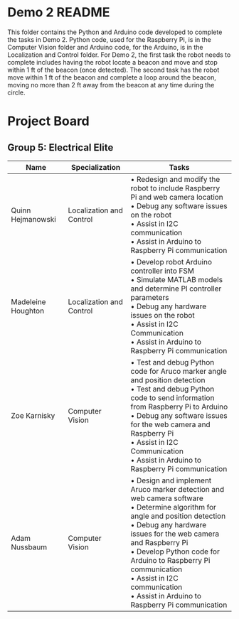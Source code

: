 # Demo 2 README
This folder contains the Python and Arduino code developed to complete the tasks in Demo 2. Python code, used for the Raspberry Pi, is in the Computer Vision folder and Arduino code, for the Arduino, is in the Localization and Control folder. For Demo 2, the first task the robot needs to complete includes having the robot locate a beacon and move and stop within 1 ft of the beacon (once detected). The second task has the robot move within 1 ft of the beacon and complete a loop around the beacon, moving no more than 2 ft away from the beacon at any time during the circle.

# Project Board
## Group 5: Electrical Elite
<table class="tg">
<thead>
  <tr>
    <th class="tg-0lax">Name</th>
    <th class="tg-0lax">Specialization</th>
    <th class="tg-0lax">Tasks</th>
  </tr>
</thead>
<tbody>
  <tr>
    <td class="tg-0lax">Quinn Hejmanowski</td>
    <td class="tg-0lax">Localization and Control</td>
    <td class="tg-0lax">• Redesign and modify the robot to include Raspberry Pi and web camera location<br>• Debug any software issues on the robot<br>• Assist in I2C communication<br>• Assist in Arduino to Raspberry Pi communication</td>
  </tr>
  <tr>
    <td class="tg-0lax">Madeleine Houghton</td>
    <td class="tg-0lax">Localization and Control</td>
    <td class="tg-0lax">• Develop robot Arduino controller into FSM<br>• Simulate MATLAB models and determine PI controller parameters<br>• Debug any hardware issues on the robot<br>• Assist in I2C Communication<br>• Assist in Arduino to Raspberry Pi communication</td>
  </tr>
  <tr>
    <td class="tg-0lax">Zoe Karnisky</td>
    <td class="tg-0lax">Computer Vision</td>
    <td class="tg-0lax">• Test and debug Python code for Aruco marker angle and position detection<br>• Test and debug Python code to send information from Raspberry Pi to Arduino<br>• Debug any software issues for the web camera and Raspberry Pi<br>• Assist in I2C Communication<br>• Assist in Arduino to Raspberry Pi communication</td>
  </tr>
  <tr>
    <td class="tg-0lax">Adam Nussbaum</td>
    <td class="tg-0lax">Computer Vision</td>
    <td class="tg-0lax">• Design and implement Aruco marker detection and web camera software<br>• Determine algorithm for angle and position detection<br>• Debug any hardware issues for the web camera and Raspberry Pi<br>• Develop Python code for Arduino to Raspberry Pi communication<br>• Assist in I2C communication<br>• Assist in Arduino to Raspberry Pi communication</td>
  </tr>
</tbody>
</table><br>

